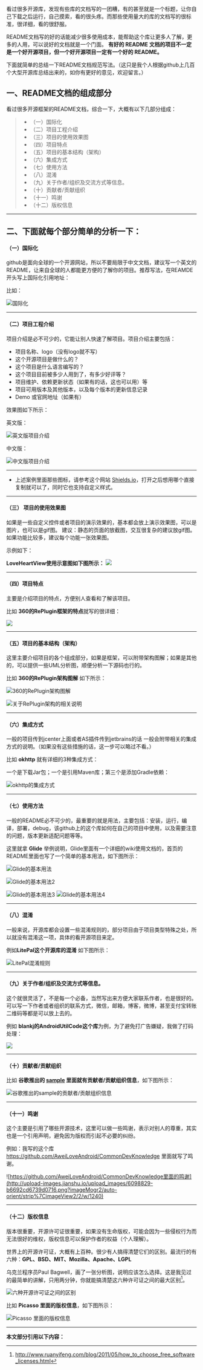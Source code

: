 看过很多开源库，发现有些库的文档写的一团糟，有的甚至就是一个标题，让你自己下载之后运行，自己摸索，看的很头疼。而那些使用量大的库的文档写的很标准，很详细，看的很舒服。

README文档写的好的话能减少很多使用成本，能帮助这个库让更多人了解，更多的人用，可以说好的文档就是一个门面。
**有好的 README 文档的项目不一定是一个好开源项目，但一个好开源项目一定有一个好的 README。**

下面就简单的总结一下README文档规范写法。（这只是我个人根据github上几百个大型开源库总结出来的，如你有更好的意见，欢迎留言。）


## 一、README文档的组成部分

看过很多开源框架的README文档，综合一下，大概有以下几部分组成：

> * （一）国际化
> * （二）项目工程介绍
> * （三）项目的使用效果图
> * （四）项目特点
> * （五）项目的基本结构（架构）
> * （六）集成方式
> * （七）使用方法
> * （八）混淆
> * （九）关于作者/组织及交流方式等信息。
> * （十）贡献者/贡献组织
> * （十一）鸣谢
> * （十二）版权信息

----

## 二、下面就每个部分简单的分析一下：

#### （一）国际化

github是面向全球的一个开源网站，所以不要局限于中文文档，建议写一个英文的README，让来自全球的人都能更方便的了解你的项目。推荐写法，在REAMDE开头写上国际化引用地址：

比如：

![国际化](http://upload-images.jianshu.io/upload_images/6098829-0335984c85b424bb.png?imageMogr2/auto-orient/strip%7CimageView2/2/w/1240)

----

#### （二）项目工程介绍

项目介绍是必不可少的，它能让别人快速了解项目。项目介绍主要包括：
* 项目名称、logo（没有logo就不写）
* 这个开源项目是做什么的？
* 这个项目是什么语言编写的？
* 这个项目目前被多少人用到了，有多少好评等？
* 项目维护、依赖更新状态（如果有的话，这也可以用）等
* 项目可用版本及其他版本，以及每个版本的更新信息记录
* Demo 或官网地址（如果有）

效果图如下所示：

英文版：

![英文版项目介绍](http://upload-images.jianshu.io/upload_images/6098829-d60a44b3e045498d.png?imageMogr2/auto-orient/strip%7CimageView2/2/w/1240)

中文版：

![中文版项目介绍](http://upload-images.jianshu.io/upload_images/6098829-ce6e4276fbd36ec9.png?imageMogr2/auto-orient/strip%7CimageView2/2/w/1240)

----

* 上述案例里面那些图标，请参考这个网站 [Shields.io](http://shields.io/)，打开之后想用哪个直接复制就可以了，同时它也支持自定义样式。

----

#### （三） 项目的使用效果图

如果是一些自定义控件或者项目的演示效果的，基本都会放上演示效果图，可以是图片，也可以是gif图。
建议：静态的页面的放截图，交互很复杂的建议放gif图。 如果功能比较多，建议每个功能一张效果图。

示例如下：

**LoveHeartView使用示意图如下图所示：**
![](http://upload-images.jianshu.io/upload_images/6098829-79dedf212cd6bb20.gif?imageMogr2/auto-orient/strip)

----

#### （四）项目特点

主要是介绍项目的特点，方便别人查看和了解该项目。

比如 **360的RePlugin框架的特点**就写的很详细：

![](http://upload-images.jianshu.io/upload_images/6098829-4ba7822fc51690b2.png?imageMogr2/auto-orient/strip%7CimageView2/2/w/1240)

----

#### （五）项目的基本结构（架构）

这里主要介绍项目的各个组成部分，如果是框架，可以附带架构图解；如果是其他的，可以提供一些UML分析图，顺便分析一下源码也行的。

比如 **360的RePlugin架构图解** 如下所示：

![360的RePlugin架构图解](http://upload-images.jianshu.io/upload_images/6098829-54f47c3c98a123f8.png?imageMogr2/auto-orient/strip%7CimageView2/2/w/1240)

![关于RePlugin架构的相关说明](http://upload-images.jianshu.io/upload_images/6098829-52d7ecd1f499df63.png?imageMogr2/auto-orient/strip%7CimageView2/2/w/1240)


----

#### （六）集成方式

一般的项目传到jcenter上面或者AS插件传到jetbrains的话 一般会附带相关的集成方式的说明。（如果没有这些措施的话，这一步可以略过不看。）

比如 **okhttp** 就有详细的3种集成方式：

一个是下载Jar包；一个是引用Maven库；第三个是添加Gradle依赖：

![okhttp的集成方式](http://upload-images.jianshu.io/upload_images/6098829-23f20f3c7cdffab6.png?imageMogr2/auto-orient/strip%7CimageView2/2/w/1240)


----

#### （七）使用方法

一般的README必不可少的，最重要的就是用法，主要包括：安装，运行，编译，部署，debug，该github上的这个库如何在自己的项目中使用，以及需要注意的问题，版本更新适配问题等等。

这里就拿 **Glide** 举例说明，Glide里面有一个详细的wiki使用文档的，首页的README里面也写了一个简单的基本用法，如下图所示：

![Glide的基本用法](http://upload-images.jianshu.io/upload_images/6098829-20550b53d30858b1.png?imageMogr2/auto-orient/strip%7CimageView2/2/w/1240)

![Glide的基本用法2](http://upload-images.jianshu.io/upload_images/6098829-2c1294f9c17a875b.png?imageMogr2/auto-orient/strip%7CimageView2/2/w/1240)

![Glide的基本用法3](http://upload-images.jianshu.io/upload_images/6098829-931432795e21250b.png?imageMogr2/auto-orient/strip%7CimageView2/2/w/1240)
![Glide的基本用法4](http://upload-images.jianshu.io/upload_images/6098829-824cc0227df7e866.png?imageMogr2/auto-orient/strip%7CimageView2/2/w/1240)


----

#### （八）混淆

一般来说，开源库都会设置一些混淆规则的，部分项目由于项目类型特殊之处，所以就没有混淆这一项，具体的看开源项目来定。

例如**LitePal这个开源库的混淆** 如下图所示：

![LitePal混淆规则](http://upload-images.jianshu.io/upload_images/6098829-4de31602893175cb.png?imageMogr2/auto-orient/strip%7CimageView2/2/w/1240)

----

#### （九）关于作者/组织及交流方式等信息。

这个就很灵活了，不是每一个必备，当然写出来方便大家联系作者，也是很好的。可以写一下作者或者组织的联系方式，微信，邮箱，博客，微博，甚至支付宝转账二维码等都是可以放上去的。

例如 **blankj的AndroidUtilCode这个库**为例，为了避免打广告嫌疑，我做了打码处理：

![](http://upload-images.jianshu.io/upload_images/6098829-98aeddc5da809cd2.png?imageMogr2/auto-orient/strip%7CimageView2/2/w/1240)

----

#### （十）贡献者/贡献组织

比如 **谷歌推出的 [sample](https://github.com/googlesamples/android-architecture) 里面就有贡献者/贡献组织信息**，如下图所示：

![谷歌推出的sample的贡献者/贡献组织信息](http://upload-images.jianshu.io/upload_images/6098829-f1e44fc3475cd52c.png?imageMogr2/auto-orient/strip%7CimageView2/2/w/1240)

----

#### （十一）鸣谢

这个主要是引用了哪些开源技术，这里可以做一些鸣谢，表示对别人的尊重，其实也是一个引用声明，避免因为版权而引起不必要的纠纷。

例如：我写的这个库 https://github.com/AweiLoveAndroid/CommonDevKnowledge  里面就写了鸣谢。

![https://github.com/AweiLoveAndroid/CommonDevKnowledge里面的鸣谢](http://upload-images.jianshu.io/upload_images/6098829-b6692cd6739d0716.png?imageMogr2/auto-orient/strip%7CimageView2/2/w/1240)


----

#### （十二）版权信息

版本很重要，开源许可证很重要，如果没有生命版权，可能会因为一些侵权行为而无法很好的维权，版权信息可以保护作者的权益（个人理解）。

世界上的开源许可证，大概有上百种。很少有人搞得清楚它们的区别。最流行的有六种：**GPL、BSD、MIT、Mozilla、Apache、LGPL**

乌克兰程序员Paul Bagwell，画了一张分析图，说明应该怎么选择。这是我见过的最简单的讲解，只用两分钟，你就能搞清楚这六种许可证之间的最大区别[^1]。

![六种开源许可证之间的区别](http://upload-images.jianshu.io/upload_images/6098829-f8a93847bf5f50cb.png?imageMogr2/auto-orient/strip%7CimageView2/2/w/1240)

比如 **Picasso 里面的版权信息**，如下图所示：

![Picasso 里面的版权信息](http://upload-images.jianshu.io/upload_images/6098829-5c83a79808d8c38d.png?imageMogr2/auto-orient/strip%7CimageView2/2/w/1240)

----

**本文部分引用以下内容：**
[^1]:http://www.ruanyifeng.com/blog/2011/05/how_to_choose_free_software_licenses.html
